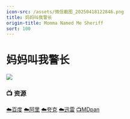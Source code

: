 ```yaml
---
icon-src: /assets/微信截图_20250418122846.png
title: 妈妈叫我警长
origin-title: Momma Named Me Sheriff
sort: 100
---
```

# 妈妈叫我警长

![](/assets/image/%E5%BE%AE%E4%BF%A1%E6%88%AA%E5%9B%BE_20250418122827.png)

### 📺 资源

[☁️百度](https://pan.baidu.com/s/13w7wXAarkMJKx6fo5Cn6nA?pwd=ehjf) [☁️阿里](https://www.alipan.com/s/aTDjw8G76af) [☁️夸克](https://pan.quark.cn/s/6e72451f71d9) [☁️迅雷](https://pan.xunlei.com/s/VOO67b-jMUsM6i9cfJINTc0KA1?pwd=6s69#) [📺MDpan](https://pan.mdsub.top/%E5%A6%88%E5%A6%88%E5%8F%AB%E6%88%91%E8%AD%A6%E9%95%BF)